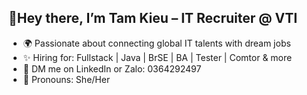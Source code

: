 ## 👋Hey there, I’m Tam Kieu – IT Recruiter @ VTI 
- 🌍 Passionate about connecting global IT talents with dream jobs 
- ✨ Hiring for: Fullstack | Java | BrSE | BA | Tester | Comtor & more 
- 📲 DM me on LinkedIn or Zalo: 0364292497 
- 💫 Pronouns: She/Her


<!--
**kieutam819/kieutam819** is a ✨ _special_ ✨ repository because its `README.md` (this file) appears on your GitHub profile.

Here are some ideas to get you started:

- 🔭 I’m currently working on ...
- 🌱 I’m currently learning ...
- 👯 I’m looking to collaborate on ...
- 🤔 I’m looking for help with ...
- 💬 Ask me about ...
- 📫 How to reach me: ...
- 😄 Pronouns: ...
- ⚡ Fun fact: ...
-->
